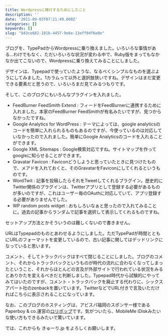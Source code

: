 ```yaml
---
title: Wordpressに移行するためにしたこと
description: ''
date: '2011-09-03T07:21:49.000Z'
categories: []
keywords: []
slug: "843ce682-101b-4457-9e6e-13eff04f6e0e"
---
```

ブログを、TypePadからWordpressに乗り換えました。いろいろな事情がある…わけでもなく、ただいろいろな状況が変わる中で、Ruby版をまってもなかなか出てこないので、Wordpressに乗り換えてみることにしました。

デザインは、Typepadで使っていたような、なるべくシンプルなものを選ぶようにしてみました。1カラムって以外と選択肢狭いですね。デザインはまだ変更できる要素だと思うので、いろいろまだ見てみるつもりです。

そして、このブログにもいろんなプラグインを入れました。

*   FeedBurner FeedSmith Extend : フィードをFeedBurnerに連携するために入れました。本家のFeedBurner FeedSmithが有名みたいですが、見つからなかったですね。
*   Google Analytics for WordPress : テーマによっては、google analyticsのコードを簡単に入れられるものもあるのですが、今使っているのは対応していなかったので入れました。簡単にGoogle Analyticsのコードを入れることができます。
*   Google XML Sitemaps : Google検索対応ですね。サイトマップを作ってgoogleに知らせることができます。
*   Gravatar Favicon : Faviconどうしようと思っていたときに見つけたもので、メアドを入れておくと、そのGravatarをFaviconにしてくれるというものです。
*   WordTwit : 記事を投稿したらそれをTweetしてくれるプラグイン。歴史的にTwitter関係のプラグインは、Twitterアプリとして登録する必要があるものが多いのですが、これはユーザー毎のOAuthに対応していて、アプリ登録する必要がありませんでした。
*   WP random posts widget : おもしろいなぁと思ったので入れてみることに。過去の記事からランダムで記事を選択して表示してくれるものですね。

セットアップ方法とかそういうのは難しくないので書きません。

URLはTypepadのものとあわせるようにしました。ただTypePadが時間とともにURLのフォーマットを変更しているので、古い記事に関してはデッドリンクになっていると思います。

コメント、そしてトラックバックはすべて閉じることにしました。ブログのコメント、それからトラックバックというものが時代の流れに合わなくなってしまったということ、それからほとんどの言及が外部サイトで行われている状況をみるとありかたを変えるべきだと判断しました。Typepad時代から試験的にやってみてはいたのですが、コメント・トラックバックを廃止する代わりに、シックスアパート社のzenbackを置いています。TwitterなどでURL付きで言及いただければこちらに表示されることになっています。

なお、このブログのホスティングは、アビスパ福岡のスポンサー様であるPaperboy & co.運営の[ロリポップ](http://lolipop.jp/)です。気がついたら、MobileMe iDiskみたいな使い方もできるみたいで驚いています。

では、これからも きゅーり.jp をよろしくお願いします。